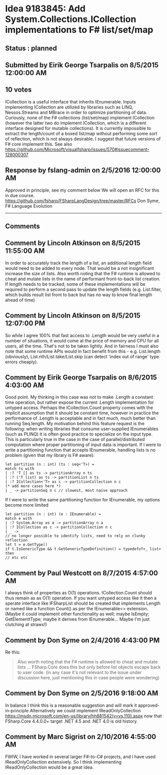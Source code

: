 # Idea 9183845: Add System.Collections.ICollection implementations to F# list/set/map #

## Status : planned

## Submitted by Eirik George Tsarpalis on 8/5/2015 12:00:00 AM

## 10 votes

ICollection is a useful interface that inherits IEnumerable. Inputs implementing ICollection are utilized by libraries such as LINQ, Nessos.Streams and MBrace in order to optimize partitioning of data. Curiously, none of the F# collections (list/set/map) implement ICollection (however the latter two do implement ICollection<T>, which is a different interface designed for mutable collections). It is currently impossible to extract the length/count of a boxed list/map without performing some sort of reflection, which is not always desirable.
I suggest that future versions of F# core implement this.
See also https://github.com/Microsoft/visualfsharp/issues/570#issuecomment-128000307



## Response by fslang-admin on 2/5/2016 12:00:00 AM

Approved in principle, see my comment below
We will open an RFC for this in due course.
https://github.com/fsharp/FSharpLangDesign/tree/master/RFCs
Don Syme, F# Language Evolution

------------------------
## Comments


## Comment by Lincoln Atkinson on 8/5/2015 11:55:00 AM
In order to accurately track the length of a list, an additional length field would need to be added to every node. That would be a not insignificant increase the size of lists.
Also worth noting that the F# runtime is allowed to cheat and mutate lists in the name of performant front-to-back list creation. If length needs to be tracked, some of these implementations will be required to perform a second pass to update the length fields (e.g. List.filter, which builds result list front to back but has no way to know final length ahead of time)


## Comment by Lincoln Atkinson on 8/5/2015 12:07:00 PM
So while I agree 100% that fast access to .Length would be very useful in a number of situations, it would come at the price of memory and CPU for all users, all the time. That's not to be taken lightly.
And in fairness I must also note that some runtime APIs would in fact benefit from this - e.g. List.length (obviously), List.nth/List.take/List.skip (can detect 'index out of range' type errors cheaply).


## Comment by Eirik George Tsarpalis on 8/6/2015 4:03:00 AM
Good point.
My thinking in this case was not to make .Length a constant time operation, but rather expose the current .Length implementation for untyped access. Perhaps the ICollection.Count property comes with the implicit assumption that it should be constant time, however in practice the performance of .Length is acceptable and in fact much, much better than running Seq.length.
My motivation behind this feature request is the following: when writing libraries that consume user-supplied IEnumerables (such as PLINQ) it is often good practice to specialize on the input type. This is particularly true in the case in the case of parallel/distributed computation where proper partitioning of input data is important. If I were to write a partitioning function that accepts IEnumerable<T>, handling lists is no problem (given that my library is F# aware):
```
let partition (n : int) (ts : seq<'T>) =
match ts with
| :? 'T [] as ts -> partitionArray n ts
| :? ('T list) as ts -> partitionList n ts
| :? ICollection<'T> as c -> partitionCollection n c
(* add more cases here *)
| _ -> partitionSeq n c // slowest, most naive approach
```
If I were to write the same partitioning function for IEnumerable, my options become more limited
```
let partition (n : int) (e : IEnumerable) =
match e with
| :? System.Array as a -> partitionArray n a
| :? ICollection as c -> partitionCollection n c
| _ ->
// no longer possible to identify lists, need to rely on clunky reflection
let t = e.GetType()
if t.IsGenericType && t.GetGenericTypeDefinition() = typedefof<_ list> then
// etc etc
```


## Comment by Paul Westcott on 8/7/2015 4:57:00 AM
I always think of properties as O(1) operations. ICollection.Count should thus remain as as O(1) operation. If you want untyped access like it then a sperate interface like IFSharpList should be created that implements Length or named like a function Count() as per the IEnumerable<> extension. (Maybe it could implement other functionality as well; maybe IsEmpty; GetElementtType; maybe it derives from IEnumerable... Maybe I'm just clutching at straws!)


## Comment by Don Syme on 2/4/2016 4:43:00 PM
Re this:
> Also worth noting that the F# runtime is allowed to cheat and mutate lists ...
FSharp.Core does this but only before list objects escape back to user code. (in any case it's not relevant to the issue under discussion here, just mentioning this in case people were wondering)


## Comment by Don Syme on 2/5/2016 9:18:00 AM
In balance I think this is a reasonable suggestion and will mark it approved-in-principle
Alternatively we could implement IReadOnlyCollection https://msdn.microsoft.com/en-us/library/hh881542(v=vs.110).aspx now that FSharp.Core 4.4.0.0+ target .NET 4.5 and .NET 4.0 is old history.


## Comment by Marc Sigrist on 2/10/2016 4:55:00 AM
FWIW, I have worked in several larger F#-to-C# projects, and I have used IReadOnlyCollection extensively. So I think implementing IReadOnlyCollection would be a great idea.

